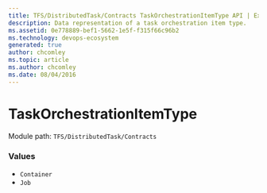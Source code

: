 ```yaml
---
title: TFS/DistributedTask/Contracts TaskOrchestrationItemType API | Extensions for Azure DevOps Services
description: Data representation of a task orchestration item type.
ms.assetid: 0e778889-bef1-5662-1e5f-f315f66c96b2
ms.technology: devops-ecosystem
generated: true
author: chcomley
ms.topic: article
ms.author: chcomley
ms.date: 08/04/2016
---
```


# TaskOrchestrationItemType

Module path: `TFS/DistributedTask/Contracts`

### Values

* `Container` 
* `Job` 
